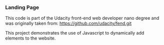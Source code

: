 ### Landing Page

This code is part of the Udacity front-end web developer nano degree and was originally taken from:
https://github.com/udacity/fend.git

This project demonstrates the use of Javascript to dynamically add elements to the website.